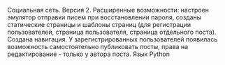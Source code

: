 Социальная сеть. Версия 2.
Расширенные возможности: настроен эмулятор отправки писем при восстановлении пароля, созданы статические страницы и шаблоны страниц (для регистрации пользователей, страница пользователя, страница отдельного поста). Создана навигация. У зарегистрированных пользователей появилась возможность самостоятельно публиковать посты, права на редактирование - только у автора поста.
Язык Python
